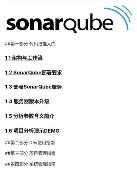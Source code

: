 ![images](./images/logo.png) 

##第一部分 代码扫描入门

### [1.1 架构与工作流](./01-架构与工作流.md)     
### [1.2 SonarQube部署要求](./02-SonarQube部署要求.md)
### 1.3 部署SonarQube服务
### 1.4 服务器版本升级
### 1.5 分析参数含义简介 
### 1.6 项目分析演示DEMO



##第二部分 Dev使用指南


##第三部分 项目管理指南

##第四部分 系统管理指南










